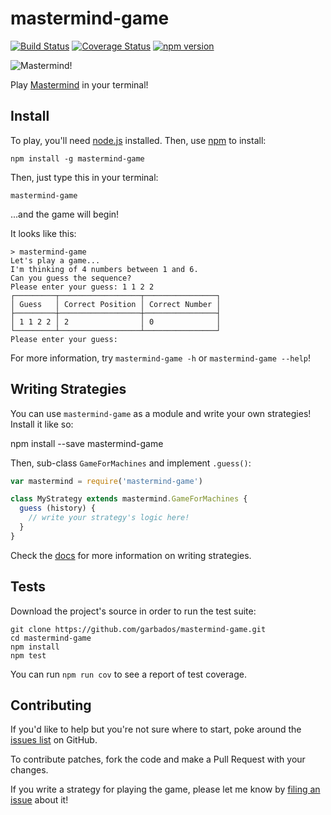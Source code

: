 # mastermind-game

[![Build Status](https://travis-ci.org/garbados/mastermind-game.svg)](https://travis-ci.org/garbados/mastermind-game)
[![Coverage Status](https://coveralls.io/repos/github/garbados/mastermind-game/badge.svg?branch=master)](https://coveralls.io/github/garbados/mastermind-game?branch=master)
[![npm version](https://badge.fury.io/js/mastermind-game.svg)](https://www.npmjs.com/package/mastermind-game)

![Mastermind!](https://upload.wikimedia.org/wikipedia/commons/2/2d/Mastermind.jpg)

Play [Mastermind](https://en.wikipedia.org/wiki/Mastermind_%28board_game%29) in your terminal!

## Install

To play, you'll need [node.js](https://nodejs.org/) installed. Then, use [npm](https://www.npmjs.com/) to install:

	npm install -g mastermind-game

Then, just type this in your terminal:

	mastermind-game

...and the game will begin!

It looks like this:

```
> mastermind-game
Let's play a game...
I'm thinking of 4 numbers between 1 and 6.
Can you guess the sequence?
Please enter your guess: 1 1 2 2
┌─────────┬──────────────────┬────────────────┐
│ Guess   │ Correct Position │ Correct Number │
├─────────┼──────────────────┼────────────────┤
│ 1 1 2 2 │ 2                │ 0              │
└─────────┴──────────────────┴────────────────┘
Please enter your guess:
```

For more information, try `mastermind-game -h` or `mastermind-game --help`!

## Writing Strategies

You can use `mastermind-game` as a module and write your own strategies! Install it like so:

  npm install --save mastermind-game

Then, sub-class `GameForMachines` and implement `.guess()`:

```javascript
var mastermind = require('mastermind-game')

class MyStrategy extends mastermind.GameForMachines {
  guess (history) {
    // write your strategy's logic here!
  }
}
```

Check the [docs](https://garbados.github.io/mastermind-game) for more information on writing strategies.

## Tests

Download the project's source in order to run the test suite:

	git clone https://github.com/garbados/mastermind-game.git
	cd mastermind-game
	npm install
	npm test

You can run `npm run cov` to see a report of test coverage.

## Contributing

If you'd like to help but you're not sure where to start, poke around the [issues list](https://github.com/garbados/mastermind-game/issues) on GitHub.

To contribute patches, fork the code and make a Pull Request with your changes.

If you write a strategy for playing the game, please let me know by [filing an issue](https://github.com/garbados/mastermind-game/issues/new) about it!
